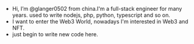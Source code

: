 - Hi, I’m @glanger0502 from china.I'm a full-stack engineer for many years. used to write nodejs, php, python, typescript and so on.
- I want to enter the Web3 World, nowadays I'm interested in Web3 and NFT.
- just begin to write new code here. 
